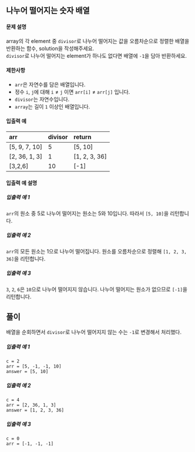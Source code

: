 ## 나누어 떨어지는 숫자 배열


#### 문제 설명

array의 각 element 중 `divisor`로 나누어 떨어지는 값을 오름차순으로 정렬한 배열을 반환하는 함수, solution을 작성해주세요.<br/>
`divisor`로 나누어 떨어지는 element가 하나도 없다면 배열에 `-1`을 담아 반환하세요.

#### 제한사항

* `arr`은 자연수를 담은 배열입니다.
* 정수 `i`, `j`에 대해 `i` ≠ `j` 이면 `arr[i]` ≠ `arr[j]` 입니다.
* `divisor`는 자연수입니다.
* `array`는 길이 `1` 이상인 배열입니다.

#### 입출력 예

| arr | divisor | return |
| :--- | :--- | :--- |
|[5, 9, 7, 10] | 5 | [5, 10] |
|[2, 36, 1, 3] | 1 | [1, 2, 3, 36] |
|[3,2,6] | 10 | [-1] |

#### 입출력 예 설명

##### 입출력 예 1

`arr`의 원소 중 5로 나누어 떨어지는 원소는 5와 10입니다. 따라서 `[5, 10]`을 리턴합니다.

##### 입출력 예 2

`arr`의 모든 원소는 1으로 나누어 떨어집니다. 원소를 오름차순으로 정렬해 `[1, 2, 3, 36]`을 리턴합니다.

##### 입출력 예 3

`3`, `2`, `6`은 `10`으로 나누어 떨어지지 않습니다. 나누어 떨어지는 원소가 없으므로 `[-1]`을 리턴합니다.

## 풀이

배열을 순회하면서 `divisor`로 나누어 떨어지지 않는 수는 `-1`로 변경해서 처리했다.

##### 입출력 예 1

```
c = 2
arr = [5, -1, -1, 10]
answer = [5, 10]
```

##### 입출력 예 2

```
c = 4
arr = [2, 36, 1, 3]
answer = [1, 2, 3, 36]
```

##### 입출력 예 3

```
c = 0
arr = [-1, -1, -1]
```